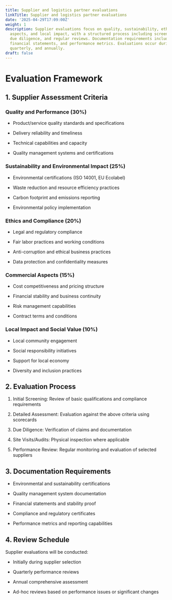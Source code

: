 ```yaml
---
title: Supplier and logistics partner evaluations
linkTitle: Supplier and logistics partner evaluations
date: '2025-04-29T17:09:00Z'
weight: 1
description: Supplier evaluations focus on quality, sustainability, ethics, commercial
  aspects, and local impact, with a structured process including screening, assessment,
  due diligence, and regular reviews. Documentation requirements include certifications,
  financial statements, and performance metrics. Evaluations occur during selection,
  quarterly, and annually.
draft: false
---
```



# Evaluation Framework

## 1. Supplier Assessment Criteria

### Quality and Performance (30%)

- Product/service quality standards and specifications

- Delivery reliability and timeliness

- Technical capabilities and capacity

- Quality management systems and certifications

### Sustainability and Environmental Impact (25%)

- Environmental certifications (ISO 14001, EU Ecolabel)

- Waste reduction and resource efficiency practices

- Carbon footprint and emissions reporting

- Environmental policy implementation

### Ethics and Compliance (20%)

- Legal and regulatory compliance

- Fair labor practices and working conditions

- Anti-corruption and ethical business practices

- Data protection and confidentiality measures

### Commercial Aspects (15%)

- Cost competitiveness and pricing structure

- Financial stability and business continuity

- Risk management capabilities

- Contract terms and conditions

### Local Impact and Social Value (10%)

- Local community engagement

- Social responsibility initiatives

- Support for local economy

- Diversity and inclusion practices

## 2. Evaluation Process

1. Initial Screening: Review of basic qualifications and compliance requirements

1. Detailed Assessment: Evaluation against the above criteria using scorecards

1. Due Diligence: Verification of claims and documentation

1. Site Visits/Audits: Physical inspection where applicable

1. Performance Review: Regular monitoring and evaluation of selected suppliers

## 3. Documentation Requirements

- Environmental and sustainability certifications

- Quality management system documentation

- Financial statements and stability proof

- Compliance and regulatory certificates

- Performance metrics and reporting capabilities

## 4. Review Schedule

Supplier evaluations will be conducted:

- Initially during supplier selection

- Quarterly performance reviews

- Annual comprehensive assessment

- Ad-hoc reviews based on performance issues or significant changes